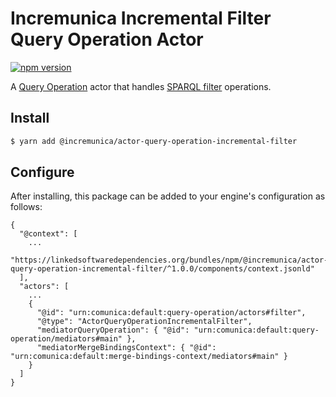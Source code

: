 # Incremunica Incremental Filter Query Operation Actor

[![npm version](https://badge.fury.io/js/@incremunica%2Factor-query-operation-incremental-filter.svg)](https://badge.fury.io/js/@incremunica%2Factor-query-operation-incremental-filter)

A [Query Operation](https://github.com/comunica/comunica/tree/master/packages/bus-query-operation) actor that handles [SPARQL filter](https://www.w3.org/TR/sparql11-query/#evaluation) operations.

## Install

```bash
$ yarn add @incremunica/actor-query-operation-incremental-filter
```

## Configure

After installing, this package can be added to your engine's configuration as follows:
```text
{
  "@context": [
    ...
    "https://linkedsoftwaredependencies.org/bundles/npm/@incremunica/actor-query-operation-incremental-filter/^1.0.0/components/context.jsonld"
  ],
  "actors": [
    ...
    {
      "@id": "urn:comunica:default:query-operation/actors#filter",
      "@type": "ActorQueryOperationIncrementalFilter",
      "mediatorQueryOperation": { "@id": "urn:comunica:default:query-operation/mediators#main" },
      "mediatorMergeBindingsContext": { "@id": "urn:comunica:default:merge-bindings-context/mediators#main" }
    }
  ]
}
```
